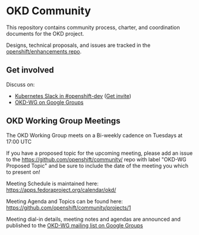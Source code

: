 OKD Community
=============

This repository contains community process, charter, and coordination documents for the OKD project.

Designs, technical proposals, and issues are tracked in the [openshift/enhancements repo](https://github.com/openshift/enhancements).

Get involved
------------

Discuss on:
* [Kubernetes Slack in #openshift-dev](https://kubernetes.slack.com) ([Get invite](https://slack.k8s.io))
* [OKD-WG on Google Groups](https://groups.google.com/forum/#!forum/okd-wg)

OKD Working Group Meetings
--------------------------

The OKD Working Group meets on a Bi-weekly cadence on Tuesdays at 17:00 UTC 

If you have a proposed topic for the upcoming meeting, please add an issue to the https://github.com/openshift/community/ repo with 
label "OKD-WG Proposed Topic" and be sure to include the date of the meeting you which to present on!

Meeting Schedule is maintained here: https://apps.fedoraproject.org/calendar/okd/

Meeting Agenda and Topics can be found here: https://github.com/openshift/community/projects/1
  
  Meeting dial-in details, meeting notes and agendas are announced and published to the [OKD-WG mailing list on Google Groups](https://groups.google.com/forum/#!forum/okd-wg)
  
  

